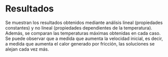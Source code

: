 # Resultados
Se muestran los resultados obtenidos mediante análisis lineal (propiedades constantes) y no lineal (propiedades dependientes de la temperatura). Además, se comparan las temperaturas máximas obtenidas en cada caso. Se puede observar que a medida que aumenta la velocidad inicial, es decir, a medida que aumenta el calor generado por fricción, las soluciones se alejan cada vez más.
